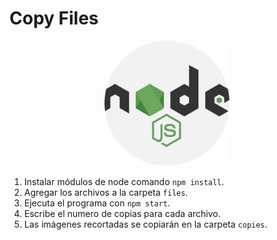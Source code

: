 # Copy Files

<p align="center">
  <a href="https://nodejs.org/en/" target="blank">
  <img src="./nodejs.png" width="200" />
  </a>
</p>

1. Instalar módulos de node comando `npm install`.
2. Agregar los archivos a la carpeta `files`.
3. Ejecuta el programa con `npm start`.
4. Escribe el numero de copias para cada archivo.
5. Las imágenes recortadas se copiarán en la carpeta `copies`.
